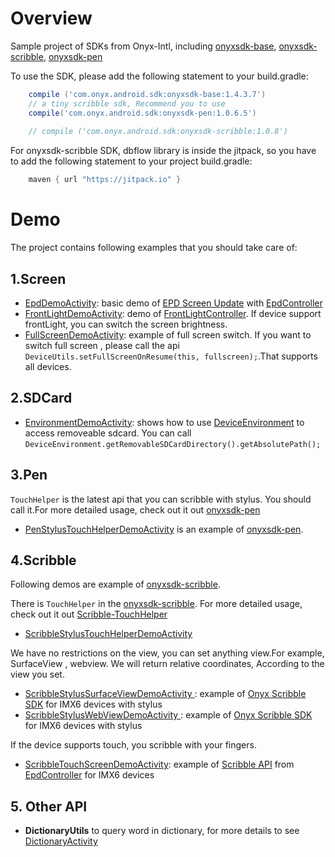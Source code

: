 # Overview

Sample project of SDKs from Onyx-Intl, including [onyxsdk-base](doc/Onyx-Base-SDK.md), [onyxsdk-scribble](doc/Onyx-Scribble-SDK.md), [onyxsdk-pen](doc/Onyx-Pen-SDK.md)

To use the SDK, please add the following statement to your build.gradle:
```gradle
    compile ('com.onyx.android.sdk:onyxsdk-base:1.4.3.7')
	// a tiny scribble sdk, Recommend you to use
    compile('com.onyx.android.sdk:onyxsdk-pen:1.0.6.5')
	
    // compile ('com.onyx.android.sdk:onyxsdk-scribble:1.0.8')
```

    
For onyxsdk-scribble SDK, dbflow library is inside the jitpack, so you have to add the following statement to your project build.gradle:
```gradle
    maven { url "https://jitpack.io" }
```

# Demo
The project contains following examples that you should take care of:

## 1.Screen
* [EpdDemoActivity](app/sample/src/main/java/com/onyx/android/sample/EpdDemoActivity.java): basic demo of [EPD Screen Update](doc/EPD-Screen-Update.md)  with [EpdController](doc/EpdController.md)
* [FrontLightDemoActivity](app/sample/src/main/java/com/onyx/android/sample/FrontLightDemoActivity.java): demo of [FrontLightController](doc/FrontLightController.md). If device support frontLight, you can switch the screen brightness.
* [FullScreenDemoActivity](app/sample/src/main/java/com/onyx/android/sample/FullScreenDemoActivity.java): example of full screen switch. If you want to switch full screen , please call the api ` DeviceUtils.setFullScreenOnResume(this, fullscreen);`.That  supports all devices.

## 2.SDCard
* [EnvironmentDemoActivity](app/sample/src/main/java/com/onyx/android/sample/EnvironmentDemoActivity.java): shows how to use [DeviceEnvironment](doc/DeviceEnvironment.md) to access removeable sdcard. You can call `DeviceEnvironment.getRemovableSDCardDirectory().getAbsolutePath();`

## 3.Pen

`TouchHelper` is the latest api that you can scribble with stylus. You should call it.For more detailed usage, check out it out [onyxsdk-pen](doc/Onyx-Pen-SDK.md)

* [PenStylusTouchHelperDemoActivity](app/sample/src/main/java/com/onyx/android/sample/PenStylusTouchHelperDemoActivity.java) is an example of [onyxsdk-pen](doc/Onyx-Pen-SDK.md).

## 4.Scribble
Following demos are example of [onyxsdk-scribble](doc/Onyx-Scribble-SDK.md).

There is `TouchHelper` in the [onyxsdk-scribble](doc/Onyx-Scribble-SDK.md).
For more detailed usage, check out it out [Scribble-TouchHelper](doc/Scribble-TouchHelper-API.md) 
* [ScribbleStylusTouchHelperDemoActivity ](app/sample/src/main/java/com/onyx/android/sample/ScribbleStylusTouchHelperDemoActivity.java) 

We have no restrictions on the view,  you can set anything view.For example, SurfaceView , webview.
We will return relative coordinates, According to the view you set.
* [ScribbleStylusSurfaceViewDemoActivity ](app/sample/src/main/java/com/onyx/android/sample/ScribbleStylusSurfaceViewDemoActivity.java): example of [Onyx Scribble SDK](doc/Onyx-Scribble-SDK.md) for IMX6 devices with stylus
* [ScribbleStylusWebViewDemoActivity ](app/sample/src/main/java/com/onyx/android/sample/ScribbleStylusWebViewDemoActivity.java): example of [Onyx Scribble SDK](doc/Onyx-Scribble-SDK.md) for IMX6 devices with stylus

If the device supports touch, you scribble with your fingers.
* [ScribbleTouchScreenDemoActivity](app/sample/src/main/java/com/onyx/android/sample/ScribbleTouchScreenDemoActivity.java): example of [Scribble API](doc/Scribble-API.md) from [EpdController](doc/EpdController.md) for IMX6 devices

## 5. Other API
* **DictionaryUtils** to query word in dictionary, for more details to see [DictionaryActivity](./app/sample/src/main/java/com/onyx/android/sample/DictionaryActivity.java)
